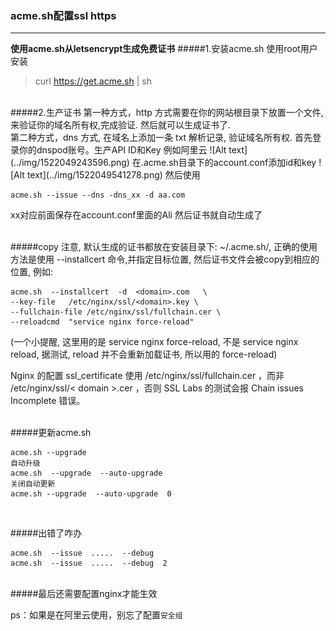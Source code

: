 ### acme.sh配置ssl https
---
**使用acme.sh从letsencrypt生成免费证书**
#####1.安装acme.sh
使用root用户安装
> curl  https://get.acme.sh | sh

<br/>
#####2.生产证书
第一种方式，http 方式需要在你的网站根目录下放置一个文件, 来验证你的域名所有权,完成验证. 然后就可以生成证书了.

<br/>
第二种方式，dns 方式, 在域名上添加一条 txt 解析记录, 验证域名所有权.
首先登录你的dnspod账号。生产API ID和Key
例如阿里云
![Alt text](../img/1522049243596.png)
在.acme.sh目录下的account.conf添加id和key
![Alt text](../img/1522049541278.png)
然后使用

	acme.sh --issue --dns -dns_xx -d aa.com
xx对应前面保存在account.conf里面的Ali
然后证书就自动生成了

<br/>
#####copy
注意, 默认生成的证书都放在安装目录下: ~/.acme.sh/,
正确的使用方法是使用 --installcert 命令,并指定目标位置, 然后证书文件会被copy到相应的位置, 例如:

	acme.sh  --installcert  -d  <domain>.com   \
    --key-file   /etc/nginx/ssl/<domain>.key \
    --fullchain-file /etc/nginx/ssl/fullchain.cer \
    --reloadcmd  "service nginx force-reload"

(一个小提醒, 这里用的是 service nginx force-reload, 不是 service nginx reload, 据测试, reload 并不会重新加载证书, 所以用的 force-reload)

Nginx 的配置 ssl_certificate 使用 /etc/nginx/ssl/fullchain.cer ，而非 /etc/nginx/ssl/< domain >.cer ，否则 SSL Labs 的测试会报 Chain issues Incomplete 错误。

<br/>
#####更新acme.sh

	acme.sh --upgrade
	自动升级
	acme.sh  --upgrade  --auto-upgrade
	关闭自动更新
	acme.sh --upgrade  --auto-upgrade  0
<br/>

#####出错了咋办

	acme.sh  --issue  .....  --debug 
	acme.sh  --issue  .....  --debug  2

<br/>
#####最后还需要配置nginx才能生效

ps：如果是在阿里云使用，别忘了配置`安全组`
